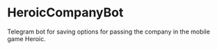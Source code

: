 # HeroicCompanyBot
Telegram bot for saving options for passing the company in the mobile game Heroic.
